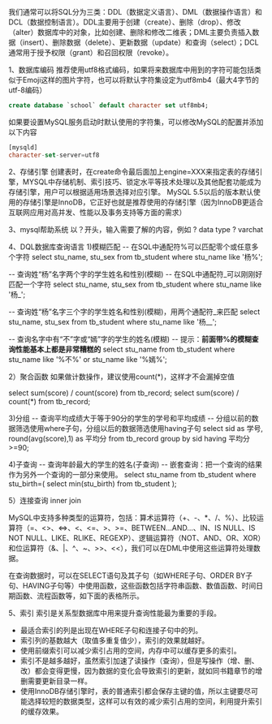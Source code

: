 我们通常可以将SQL分为三类：DDL（数据定义语言）、DML（数据操作语言）和DCL（数据控制语言）。DDL主要用于创建（create）、删除（drop）、修改（alter）数据库中的对象，比如创建、删除和修改二维表；DML主要负责插入数据（insert）、删除数据（delete）、更新数据（update）和查询（select）；DCL通常用于授予权限（grant）和召回权限（revoke）。


1、数据库编码
推荐使用utf8格式编码，如果将来数据库中用到的字符可能包括类似于Emoji这样的图片字符，也可以将默认字符集设定为utf8mb4（最大4字节的utf-8编码）

```sql
create database `school` default character set utf8mb4;
```

如果要设置MySQL服务启动时默认使用的字符集，可以修改MySQL的配置并添加以下内容

```sql
[mysqld]
character-set-server=utf8
```

2、存储引擎
创建表时，在create命令最后面加上engine=XXX来指定表的存储引擎，MYSQL中存储机制、索引技巧、锁定水平等技术处理以及其他配套功能成为存储引擎，用户可以根据适用场景选择对应引擎。
MySQL 5.5以后的版本默认使用的存储引擎是InnoDB，它正好也就是推荐使用的存储引擎（因为InnoDB更适合互联网应用对高并发、性能以及事务支持等方面的需求）

3、mysql帮助系统
以？开头，输入需要了解的内容，例如
? data type
? varchat

4、DQL数据库查询语言
1)模糊匹配
-- 在SQL中通配符%可以匹配零个或任意多个字符
select stu_name, stu_sex from tb_student where stu_name like '杨%';

-- 查询姓“杨”名字两个字的学生姓名和性别(模糊)
-- 在SQL中通配符_可以刚刚好匹配一个字符
select stu_name, stu_sex from tb_student where stu_name like '杨_';

-- 查询姓“杨”名字三个字的学生姓名和性别(模糊)，用两个通配符_来匹配
select stu_name, stu_sex from tb_student where stu_name like '杨__';

-- 查询名字中有“不”字或“嫣”字的学生的姓名(模糊)
-- 提示：**前面带%的模糊查询性能基本上都是非常糟糕的**
select stu_name from tb_student 
where stu_name like '%不%' or stu_name like '%嫣%';

2）聚合函数
如果做计数操作，建议使用count(*)，这样才不会漏掉空值

select sum(score) / count(score) from tb_record;
select sum(score) / count(*) from tb_record;

3)分组
-- 查询平均成绩大于等于90分的学生的学号和平均成绩
-- 分组以前的数据筛选使用where子句，分组以后的数据筛选使用having子句
select 
	sid as 学号, 
    round(avg(score),1) as 平均分 
from tb_record 
group by sid having 平均分>=90;

4)子查询
-- 查询年龄最大的学生的姓名(子查询)
-- 嵌套查询：把一个查询的结果作为另外一个查询的一部分来使用。
select stu_name from tb_student where stu_birth=(
	select min(stu_birth) from tb_student
);

5）连接查询
inner join


MySQL中支持多种类型的运算符，包括：算术运算符（+、-、*、/、%）、比较运算符（=、<>、<=>、<、<=、>、>=、BETWEEN...AND...、IN、IS NULL、IS NOT NULL、LIKE、RLIKE、REGEXP）、逻辑运算符（NOT、AND、OR、XOR）和位运算符（&、|、^、~、>>、<<），我们可以在DML中使用这些运算符处理数据。

在查询数据时，可以在SELECT语句及其子句（如WHERE子句、ORDER BY子句、HAVING子句等）中使用函数，这些函数包括字符串函数、数值函数、时间日期函数、流程函数等，如下面的表格所示。

5、索引
索引是关系型数据库中用来提升查询性能最为重要的手段。
* 最适合索引的列是出现在WHERE子句和连接子句中的列。
* 索引列的基数越大（取值多重复值少），索引的效果就越好。
* 使用前缀索引可以减少索引占用的空间，内存中可以缓存更多的索引。
* 索引不是越多越好，虽然索引加速了读操作（查询），但是写操作（增、删、改）都会变得更慢，因为数据的变化会导致索引的更新，就如同书籍章节的增删需要更新目录一样。
* 使用InnoDB存储引擎时，表的普通索引都会保存主键的值，所以主键要尽可能选择较短的数据类型，这样可以有效的减少索引占用的空间，利用提升索引的缓存效果。
